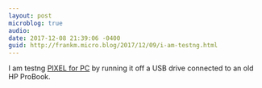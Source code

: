 ```yaml
---
layout: post
microblog: true
audio: 
date: 2017-12-08 21:39:06 -0400
guid: http://frankm.micro.blog/2017/12/09/i-am-testng.html
---
```

I am testng [PIXEL for PC](https://www.raspberrypi.org/blog/pixel-pc-mac/) by running it off a USB drive connected to an old HP ProBook. 
